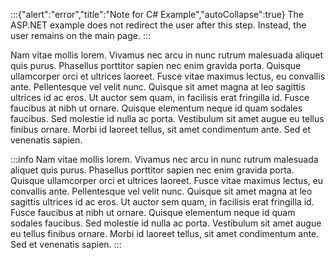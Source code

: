 :::{"alert":"error","title":"Note for C# Example","autoCollapse":true}
The ASP.NET example does not redirect the user after this step. Instead, the user remains on the main page.
:::

Nam vitae mollis lorem. Vivamus nec arcu in nunc rutrum malesuada aliquet quis purus. Phasellus porttitor sapien nec enim gravida porta. Quisque ullamcorper orci et ultrices laoreet. Fusce vitae maximus lectus, eu convallis ante. Pellentesque vel velit nunc. Quisque sit amet magna at leo sagittis ultrices id ac eros. Ut auctor sem quam, in facilisis erat fringilla id. Fusce faucibus at nibh ut ornare. Quisque elementum neque id quam sodales faucibus. Sed molestie id nulla ac porta. Vestibulum sit amet augue eu tellus finibus ornare. Morbi id laoreet tellus, sit amet condimentum ante. Sed et venenatis sapien.

:::info
Nam vitae mollis lorem. Vivamus nec arcu in nunc rutrum malesuada aliquet quis purus. Phasellus porttitor sapien nec enim gravida porta. Quisque ullamcorper orci et ultrices laoreet. Fusce vitae maximus lectus, eu convallis ante. Pellentesque vel velit nunc. Quisque sit amet magna at leo sagittis ultrices id ac eros. Ut auctor sem quam, in facilisis erat fringilla id. Fusce faucibus at nibh ut ornare. Quisque elementum neque id quam sodales faucibus. Sed molestie id nulla ac porta. Vestibulum sit amet augue eu tellus finibus ornare. Morbi id laoreet tellus, sit amet condimentum ante. Sed et venenatis sapien.
:::
